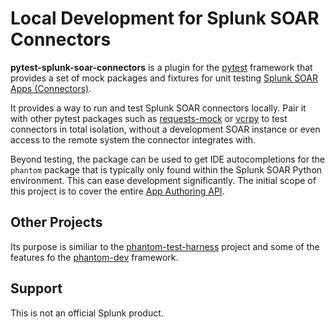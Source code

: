 # Local Development for Splunk SOAR Connectors

**pytest-splunk-soar-connectors** is a plugin for the [pytest](https://docs.pytest.org) framework that provides a set of mock packages and fixtures for unit testing [Splunk SOAR Apps (Connectors)](https://docs.splunk.com/Documentation/SOAR/current/DevelopApps/Overview). 


It provides a way to run and test Splunk SOAR connectors locally. Pair it with other pytest packages such as [requests-mock](https://requests-mock.readthedocs.io/en/latest/overview.html) or [vcrpy](https://vcrpy.readthedocs.io/) to test connectors in total isolation, without a development SOAR instance or even access to the remote system the connector integrates with.

Beyond testing, the package can be used to get IDE autocompletions for the `phantom` package that is typically only found within the Splunk SOAR Python environment. This can ease development significantly. The initial scope of this project is to cover the entire [App Authoring API](https://docs.splunk.com/Documentation/SOAR/current/DevelopApps/AppDevAPIRef#App_authoring_API).

## Other Projects

Its purpose is similiar to the [phantom-test-harness](https://github.com/iforrest/phantom-test-harness) project and
some of the features fo the [phantom-dev](https://gitlab.com/phantom6/phantom-dev/) framework.


## Support

This is not an official Splunk product.